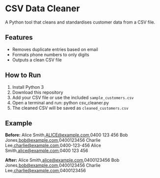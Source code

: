 # CSV Data Cleaner
A Python tool that cleans and standardises customer data from a CSV file.

## Features
- Removes duplicate entries based on email
- Formats phone numbers to only digits
- Outputs a clean CSV file

## How to Run
1. Install Python 3
2. Download this repository
3. Add your CSV file or use the included `sample_customers.csv`
4. Open a terminal and run:
python csv_cleaner.py
5. The cleaned CSV will be saved as `cleaned_customers.csv`

## Example
**Before:**
Alice Smith,ALICE@example.com,0400 123 456
Bob Jones,bob@example.com,0400123456
Charlie Lee,charlie@example.com,0400-123-456
Alice Smith,alice@example.com,0400 123 456

**After:**
Alice Smith,alice@example.com,0400123456
Bob Jones,bob@example.com,0400123456
Charlie Lee,charlie@example.com,0400123456
